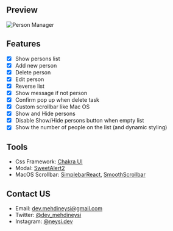 ## Preview

![Person Manager](https://i.ibb.co/6mDHznG/screencapture-persons-manager-herokuapp-2020-12-20-11-55-27.png)

## Features

- [x] Show persons list
- [x] Add new person
- [x] Delete person
- [x] Edit person
- [x] Reverse list
- [x] Show message if not person
- [x] Confirm pop up when delete task
- [x] Custom scrollbar like Mac OS
- [x] Show and Hide persons
- [x] Disable Show/Hide persons button when empty list
- [x] Show the number of people on the list (and dynamic styling)

## Tools

- Css Framework: [Chakra UI](https://chakra-ui.com)
- Modal: [SweetAlert2](https://sweetalert2.github.io)
- MacOS Scrollbar: [SimplebarReact](https://github.com/Grsmto/simplebar/tree/master/packages/simplebar-react), [SmoothScrollbar](https://idiotwu.github.io/smooth-scrollbar)

## Contact US

- Email: [dev.mehdineysi@gmail.com](mailto:dev.mehdineysi@gmail.com)
- Twitter: [@dev_mehdineysi](https://twitter.com/dev_mehdineysi)
- Instagram: [@neysi.dev](https://instagram.com/neysi.dev)
